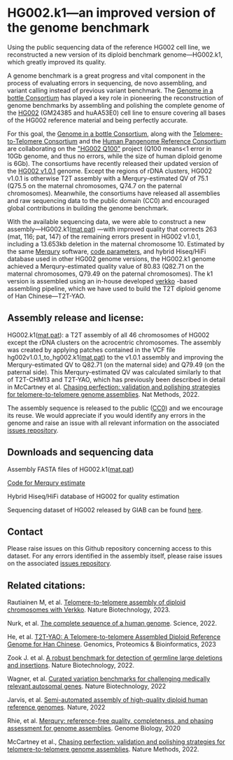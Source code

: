 # HG002.k1—an improved version of the genome benchmark
 
Using the public sequencing data of the reference HG002 cell line, we reconstructed a new version of its diploid benchmark genome—HG002.k1, which greatly improved its quality.

A genome benchmark is a great progress and vital component in the process of evaluating errors in sequencing, de novo assembling, and variant calling instead of previous variant benchmark. The [Genome in a bottle Consortium](https://www.nist.gov/programs-projects/genome-bottle) has played a key role in pioneering the reconstruction of genome benchmarks by assembling and polishing the complete genome of the [HG002](https://www.coriell.org/0/Sections/Search/Sample_Detail.aspx?Ref=GM24385&Product=CC) (GM24385 and huAA53E0) cell line to ensure covering all bases of the HG002 reference material and being perfectly accurate. 

For this goal, the [Genome in a bottle Consortium](https://www.nist.gov/programs-projects/genome-bottle), along with the [Telomere-to-Telomere Consortium](https://sites.google.com/ucsc.edu/t2tworkinggroup) and the [Human Pangenome Reference Consortium](https://humanpangenome.org)  are collaborating on the ["HG002 Q100"](https://github.com/marbl/hg002) project (Q100 means<1 error in 10Gb genome, and thus no errors, while the size of human diploid genome is 6Gb). The consortiums have recently released their updated version of the [HG002 v1.0.1](https://s3-us-west-2.amazonaws.com/human-pangenomics/T2T/HG002/assemblies/hg002v1.0.1.fasta.gz) genome. Except the regions of rDNA clusters, HG002 v1.0.1 is otherwise T2T assembly with a Merqury-estimated QV of 75.1 (Q75.5 on the maternal chromosomes, Q74.7 on the paternal chromosomes). Meanwhile, the consortiums have released all assemblies and raw sequencing data to the public domain (CC0) and encouraged global contributions in building the genome benchmark.

With the available sequencing data, we were able to construct a new assembly—HG002.k1([mat](https://s3.amazonaws.com/hg002.q80/mat.corr2.fasta.gz),[pat](https://s3.amazonaws.com/hg002.q80/pat.corr2.fasta.gz)) —with improved quality that corrects 263 (mat, 116; pat, 147) of the remaining errors present in HG002 v1.0.1, including a 13.653kb deletion in the maternal chromosome 10. Estimated by the same [Merqury](https://github.com/marbl/merqury) software, [code,parameters](https://github.com/KANGYUlab/HG002/blob/main/Merqury-qv.md), and hybrid Hiseq/HiFi database used in other HG002 genome versions, the HG002.k1 genome achieved a Merqury-estimated quality value of 80.83 (Q82.71 on the maternal chromosomes, Q79.49 on the paternal chromosomes). The k1 version is assembled using an in-house developed [verkko](https://github.com/marbl/verkko) -based assembling pipeline, which we have used to build the T2T diploid genome of Han Chinese—T2T-YAO.

## Assembly release and license:
HG002.k1([mat](https://s3.amazonaws.com/hg002.q80/mat.corr2.fasta.gz),[pat](https://s3.amazonaws.com/hg002.q80/pat.corr2.fasta.gz)): a T2T assembly of all 46 chromosomes of HG002 except the rDNA clusters on the acrocentric chromosomes. The assembly was created by applying patches contained in the VCF file hg002v1.0.1_to_hg002.k1([mat](https://github.com/KANGYUlab/HG002/raw/main/mat.pair.vcf.gz),[pat](https://github.com/KANGYUlab/HG002/raw/main/pat.pair.vcf.gz)) to the v1.0.1 assembly and improving the Merqury-estimated QV to Q82.71 (on the maternal side) and Q79.49 (on the paternal side). This Merqury-estimated QV was calculated similarly to that of T2T-CHM13 and T2T-YAO, which has previously been described in detail in McCartney et al. [Chasing perfection: validation and polishing strategies for telomere-to-telomere genome assemblies](https://www.nature.com/articles/s41592-022-01440-3). Nat Methods, 2022.

The assembly sequence is released to the public ([CC0](https://creativecommons.org/publicdomain/zero/1.0/))  and we encourage its reuse. We would appreciate if you would identify any errors in the genome and raise an issue with all relevant information on the associated [issues repository](https://github.com/KANGYUlab/HG002/issues).

## Downloads and sequencing data
Assembly FASTA files of HG002.k1([mat](https://s3.amazonaws.com/hg002.q80/mat.corr2.fasta.gz),[pat](https://s3.amazonaws.com/hg002.q80/pat.corr2.fasta.gz))

[Code for Merqury estimate](https://github.com/KANGYUlab/HG002/blob/main/Merqury-qv.md)

Hybrid Hiseq/HiFi database of HG002 for quality estimation

Sequencing dataset of HG002 released by GIAB can be found [here](https://github.com/KANGYUlab/HG002/blob/main/SequencingData.md).

## Contact
Please raise issues on this Github repository concerning access to this dataset. For any errors identified in the assembly itself, please raise issues on the associated [issues repository](https://github.com/KANGYUlab/HG002/issues).

## Related citations:
Rautiainen M, et al. [Telomere-to-telomere assembly of diploid chromosomes with Verkko](https://www.nature.com/articles/s41587-023-01662-6). Nature Biotechnology, 2023.

Nurk, et al. [The complete sequence of a human genome](https://www.science.org/doi/10.1126/science.abj6987). Science, 2022.

He, et al. [T2T-YAO: A Telomere-to-telomere Assembled Diploid Reference Genome for Han Chinese](https://www.sciencedirect.com/science/article/pii/S1672022923001006). Genomics, Proteomics & Bioinformatics, 2023

Zook J. et al. [A robust benchmark for detection of germline large deletions and insertions](https://www.nature.com/articles/s41587-020-0538-8). Nature Biotechnology, 2022.

Wagner, et al. [Curated variation benchmarks for challenging medically relevant autosomal genes](https://www.nature.com/articles/s41587-021-01158-1). Nature Biotechnology, 2022

Jarvis, et al. [Semi-automated assembly of high-quality diploid human reference genomes](https://www.nature.com/articles/s41586-022-05325-5). Nature, 2022 

Rhie, et al. [Merqury: reference-free quality, completeness, and phasing assessment for genome assemblies](https://genomebiology.biomedcentral.com/articles/10.1186/s13059-020-02134-9). Genome Biology, 2020 

McCartney et al., [Chasing perfection: validation and polishing strategies for telomere-to-telomere genome assemblies](https://www.nature.com/articles/s41592-022-01440-3). Nature Methods, 2022.



